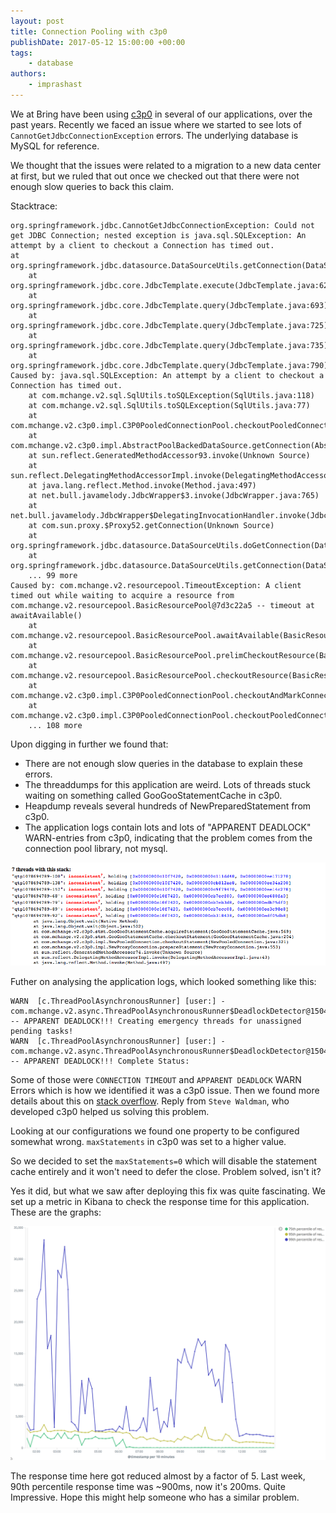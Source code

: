 ```yaml
---
layout: post
title: Connection Pooling with c3p0
publishDate: 2017-05-12 15:00:00 +00:00
tags: 
    - database
authors:
    - imprashast
---
```


We at Bring have been using [c3p0](http://www.mchange.com/projects/c3p0/) in several of our applications, over the past years. Recently we faced an issue where we started to see lots of `CannotGetJdbcConnectionException` errors. The underlying database is MySQL for reference.

We thought that the issues were related to a migration to a new data center at first, but we ruled that out once we checked out that there were not enough slow queries to back this claim.

Stacktrace:

```
org.springframework.jdbc.CannotGetJdbcConnectionException: Could not get JDBC Connection; nested exception is java.sql.SQLException: An attempt by a client to checkout a Connection has timed out.
at org.springframework.jdbc.datasource.DataSourceUtils.getConnection(DataSourceUtils.java:80)
	at org.springframework.jdbc.core.JdbcTemplate.execute(JdbcTemplate.java:628)
	at org.springframework.jdbc.core.JdbcTemplate.query(JdbcTemplate.java:693)
	at org.springframework.jdbc.core.JdbcTemplate.query(JdbcTemplate.java:725)
	at org.springframework.jdbc.core.JdbcTemplate.query(JdbcTemplate.java:735)
	at org.springframework.jdbc.core.JdbcTemplate.query(JdbcTemplate.java:790)
Caused by: java.sql.SQLException: An attempt by a client to checkout a Connection has timed out.
	at com.mchange.v2.sql.SqlUtils.toSQLException(SqlUtils.java:118)
	at com.mchange.v2.sql.SqlUtils.toSQLException(SqlUtils.java:77)
	at com.mchange.v2.c3p0.impl.C3P0PooledConnectionPool.checkoutPooledConnection(C3P0PooledConnectionPool.java:690)
	at com.mchange.v2.c3p0.impl.AbstractPoolBackedDataSource.getConnection(AbstractPoolBackedDataSource.java:140)
	at sun.reflect.GeneratedMethodAccessor93.invoke(Unknown Source)
	at sun.reflect.DelegatingMethodAccessorImpl.invoke(DelegatingMethodAccessorImpl.java:43)
	at java.lang.reflect.Method.invoke(Method.java:497)
	at net.bull.javamelody.JdbcWrapper$3.invoke(JdbcWrapper.java:765)
	at net.bull.javamelody.JdbcWrapper$DelegatingInvocationHandler.invoke(JdbcWrapper.java:285)
	at com.sun.proxy.$Proxy52.getConnection(Unknown Source)
	at org.springframework.jdbc.datasource.DataSourceUtils.doGetConnection(DataSourceUtils.java:111)
	at org.springframework.jdbc.datasource.DataSourceUtils.getConnection(DataSourceUtils.java:77)
	... 99 more
Caused by: com.mchange.v2.resourcepool.TimeoutException: A client timed out while waiting to acquire a resource from com.mchange.v2.resourcepool.BasicResourcePool@7d3c22a5 -- timeout at awaitAvailable()
	at com.mchange.v2.resourcepool.BasicResourcePool.awaitAvailable(BasicResourcePool.java:1467)
	at com.mchange.v2.resourcepool.BasicResourcePool.prelimCheckoutResource(BasicResourcePool.java:644)
	at com.mchange.v2.resourcepool.BasicResourcePool.checkoutResource(BasicResourcePool.java:554)
	at com.mchange.v2.c3p0.impl.C3P0PooledConnectionPool.checkoutAndMarkConnectionInUse(C3P0PooledConnectionPool.java:758)
	at com.mchange.v2.c3p0.impl.C3P0PooledConnectionPool.checkoutPooledConnection(C3P0PooledConnectionPool.java:685)
	... 108 more

```

Upon digging in further we found that:
 
- There are not enough slow queries in the database to explain these errors.
- The threaddumps for this application are weird. Lots of threads stuck waiting on something called GooGooStatementCache in c3p0.
- Heapdump reveals several hundreds of NewPreparedStatement from c3p0.
- The application logs contain lots and lots of "APPARENT DEADLOCK" WARN-entries from c3p0, indicating that the problem comes from the connection pool library, not mysql.

![](images/heap_dump_c3p0.png)

Futher on analysing the application logs, which looked something like this:

```
WARN  [c.ThreadPoolAsynchronousRunner] [user:] - com.mchange.v2.async.ThreadPoolAsynchronousRunner$DeadlockDetector@15046d35 -- APPARENT DEADLOCK!!! Creating emergency threads for unassigned pending tasks!
WARN  [c.ThreadPoolAsynchronousRunner] [user:] - com.mchange.v2.async.ThreadPoolAsynchronousRunner$DeadlockDetector@15046d35 -- APPARENT DEADLOCK!!! Complete Status:

```

Some of those were `CONNECTION TIMEOUT` and `APPARENT DEADLOCK` WARN Errors which is how we identified it was a c3p0 issue. Then we found more details about this on [stack overflow](http://stackoverflow.com/questions/30952887/apparent-deadlock-c3p0-0-9-5-1-spring). Reply from `Steve Waldman`, who developed c3p0 helped us solving this problem.

Looking at our configurations we found one property to be configured somewhat wrong. `maxStatements` in c3p0 was set to a higher value.

So we decided to set the `maxStatements=0` which will disable the statement cache entirely and it won't need to defer the close. Problem solved, isn't it?

Yes it did, but what we saw after deploying this fix was quite fascinating. We set up a metric in Kibana to check the response time for this application. These are the graphs:

![](images/response_time_graphs_c3p0.png)

The response time here got reduced almost by a factor of 5. Last week, 90th percentile response time was ~900ms, now it's 200ms. Quite Impressive. Hope this might help someone who has a similar problem.

